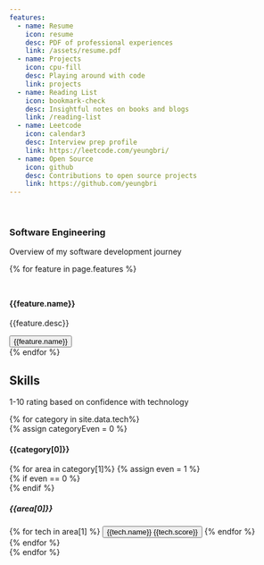 ```yaml
---
features:
  - name: Resume
    icon: resume
    desc: PDF of professional experiences
    link: /assets/resume.pdf
  - name: Projects
    icon: cpu-fill
    desc: Playing around with code
    link: projects
  - name: Reading List
    icon: bookmark-check
    desc: Insightful notes on books and blogs
    link: /reading-list
  - name: Leetcode
    icon: calendar3
    desc: Interview prep profile
    link: https://leetcode.com/yeungbri/
  - name: Open Source
    icon: github
    desc: Contributions to open source projects
    link: https://github.com/yeungbri
---
```


<svg xmlns="http://www.w3.org/2000/svg" style="display: none;">
  <symbol id="resume" viewBox="0 0 16 16">
    <path d="M11 8a3 3 0 1 1-6 0 3 3 0 0 1 6 0z"/>
    <path d="M14 14V4.5L9.5 0H4a2 2 0 0 0-2 2v12a2 2 0 0 0 2 2h8a2 2 0 0 0 2-2zM9.5 3A1.5 1.5 0 0 0 11 4.5h2v9.255S12 12 8 12s-5 1.755-5 1.755V2a1 1 0 0 1 1-1h5.5v2z"/>
  </symbol>
  <symbol id="calendar3" viewBox="0 0 16 16">
    <path d="M14 0H2a2 2 0 0 0-2 2v12a2 2 0 0 0 2 2h12a2 2 0 0 0 2-2V2a2 2 0 0 0-2-2zM1 3.857C1 3.384 1.448 3 2 3h12c.552 0 1 .384 1 .857v10.286c0 .473-.448.857-1 .857H2c-.552 0-1-.384-1-.857V3.857z"></path>
    <path d="M6.5 7a1 1 0 1 0 0-2 1 1 0 0 0 0 2zm3 0a1 1 0 1 0 0-2 1 1 0 0 0 0 2zm3 0a1 1 0 1 0 0-2 1 1 0 0 0 0 2zm-9 3a1 1 0 1 0 0-2 1 1 0 0 0 0 2zm3 0a1 1 0 1 0 0-2 1 1 0 0 0 0 2zm3 0a1 1 0 1 0 0-2 1 1 0 0 0 0 2zm3 0a1 1 0 1 0 0-2 1 1 0 0 0 0 2zm-9 3a1 1 0 1 0 0-2 1 1 0 0 0 0 2zm3 0a1 1 0 1 0 0-2 1 1 0 0 0 0 2zm3 0a1 1 0 1 0 0-2 1 1 0 0 0 0 2z"></path>
  </symbol>
  <symbol id="cpu-fill" viewBox="0 0 16 16">
    <path d="M6.5 6a.5.5 0 0 0-.5.5v3a.5.5 0 0 0 .5.5h3a.5.5 0 0 0 .5-.5v-3a.5.5 0 0 0-.5-.5h-3z"></path>
    <path d="M5.5.5a.5.5 0 0 0-1 0V2A2.5 2.5 0 0 0 2 4.5H.5a.5.5 0 0 0 0 1H2v1H.5a.5.5 0 0 0 0 1H2v1H.5a.5.5 0 0 0 0 1H2v1H.5a.5.5 0 0 0 0 1H2A2.5 2.5 0 0 0 4.5 14v1.5a.5.5 0 0 0 1 0V14h1v1.5a.5.5 0 0 0 1 0V14h1v1.5a.5.5 0 0 0 1 0V14h1v1.5a.5.5 0 0 0 1 0V14a2.5 2.5 0 0 0 2.5-2.5h1.5a.5.5 0 0 0 0-1H14v-1h1.5a.5.5 0 0 0 0-1H14v-1h1.5a.5.5 0 0 0 0-1H14v-1h1.5a.5.5 0 0 0 0-1H14A2.5 2.5 0 0 0 11.5 2V.5a.5.5 0 0 0-1 0V2h-1V.5a.5.5 0 0 0-1 0V2h-1V.5a.5.5 0 0 0-1 0V2h-1V.5zm1 4.5h3A1.5 1.5 0 0 1 11 6.5v3A1.5 1.5 0 0 1 9.5 11h-3A1.5 1.5 0 0 1 5 9.5v-3A1.5 1.5 0 0 1 6.5 5z"></path>
  </symbol>
  <symbol id="bookmark-check" viewBox="0 0 16 16">
    <path fill-rule="evenodd" d="M10.854 5.146a.5.5 0 0 1 0 .708l-3 3a.5.5 0 0 1-.708 0l-1.5-1.5a.5.5 0 1 1 .708-.708L7.5 7.793l2.646-2.647a.5.5 0 0 1 .708 0z"/>
    <path d="M2 2a2 2 0 0 1 2-2h8a2 2 0 0 1 2 2v13.5a.5.5 0 0 1-.777.416L8 13.101l-5.223 2.815A.5.5 0 0 1 2 15.5V2zm2-1a1 1 0 0 0-1 1v12.566l4.723-2.482a.5.5 0 0 1 .554 0L13 14.566V2a1 1 0 0 0-1-1H4z"/>
  </symbol>
  <symbol id="github" viewBox="0 0 16 16">
    <path d="M8 0C3.58 0 0 3.58 0 8c0 3.54 2.29 6.53 5.47 7.59.4.07.55-.17.55-.38 0-.19-.01-.82-.01-1.49-2.01.37-2.53-.49-2.69-.94-.09-.23-.48-.94-.82-1.13-.28-.15-.68-.52-.01-.53.63-.01 1.08.58 1.23.82.72 1.21 1.87.87 2.33.66.07-.52.28-.87.51-1.07-1.78-.2-3.64-.89-3.64-3.95 0-.87.31-1.59.82-2.15-.08-.2-.36-1.02.08-2.12 0 0 .67-.21 2.2.82.64-.18 1.32-.27 2-.27.68 0 1.36.09 2 .27 1.53-1.04 2.2-.82 2.2-.82.44 1.1.16 1.92.08 2.12.51.56.82 1.27.82 2.15 0 3.07-1.87 3.75-3.65 3.95.29.25.54.73.54 1.48 0 1.07-.01 1.93-.01 2.2 0 .21.15.46.55.38A8.012 8.012 0 0 0 16 8c0-4.42-3.58-8-8-8z"/>
  </symbol>
</svg>

<section>
  <!-- <div class="container">
    <h3>Latest Projects</h3>
    <div class="row row-cols-sm-1 row-cols-md-3 g-4">
      {% for post in site.posts limit: 3 %}
        <div class="col d-flex align-items-stretch">
          <div class="card bg-dark" style="width: 18rem">
            <div class="card-body">
              <h5 class="card-title">{{post.title}}</h5>
              <p class="card-text small">{{post.desc}}</p>
            </div>
            <div class="card-footer">
              <div class="float-right">
                <a href="{{post.url}}" class="card-link">View</a>
              </div>
              <div class="float-left">
                <small class="text-muted">{{post.date | date: '%B %d, %Y' }}</small>
              </div>
            </div>
          </div>
        </div>
      {% endfor %}
    </div>
  </div> -->

  <br />
  <section class="py-5 text-center container">
    <div class="row py-lg-5">
      <div class="col-lg-6 col-md-8 mx-auto">
        <h1 class="fw-light">Software Engineering</h1>
        <p class="lead text-muted">Overview of my software development journey</p>
        <!-- <div class="btn-group" role="group" aria-label="Basic example">
          <button type="button" class="btn btn-dark">
            <a href="/assets/resume.pdf" target="_blank">Resume</a> 
          </button>
          <button type="button" class="btn btn-dark"> <a href="projects">Projects</a> </button>
          <button type="button" class="btn btn-dark"> Reading List </button>
          <button type="button" class="btn btn-dark"> Leetcode </button>
          <button type="button" class="btn btn-dark"> Open Source </button>
        </div> -->
      </div>
    </div>
  </section>

<div class="container px-4 py-5" id="icon-grid">
  <div class="row row-cols-1 row-cols-sm-2 row-cols-md-3 row-cols-lg-3 g-4 py-5">
    {% for feature in page.features %}
      <div class="col d-flex align-items-start">
        <svg class="bi text-muted flex-shrink-0 me-3" width="1.75em" height="1.75em" fill="currentColor"><use xlink:href="#{{feature.icon}}"></use></svg>
        <div>
          <h4 class="fw-bold mb-0">{{feature.name}}</h4>
          <p>{{feature.desc}}</p>
          <a href="{{feature.link}}" target="_blank">
            <button type="button" class="btn btn-dark">
              {{feature.name}}
            </button>
          </a>
        </div>
      </div>
    {% endfor %}
  </div>
</div>

  <h2 class="pb-2 border-bottom">Skills</h2>
  <p>1-10 rating based on confidence with technology</p>
  {% for category in site.data.tech%}
    <div class="row align-items-md-stretch">
      <div class="col-md-12">
        <!-- {% assign categoryEven = forloop.index0 | modulo: 2 %} -->
        {% assign categoryEven = 0 %}
        <!-- <div class="h-100 p-5 text-white bg-dark rounded-3"> -->
        <div class="h-100 p-5 rounded-3 {% if categoryEven != 0 %}text-secondary bg-dark{% endif %}">
          <h4>{{category[0]}}</h4>
          {% for area in category[1]%}
            <!-- {% assign even = forloop.index0 | modulo: 2 %} -->
            {% assign even = 1 %}
            <div class="container {% if even == 0 %}text-right{% endif %}">
              <div class="row">
                {% if even == 0 %}
                  <div class="col-2"></div>
                {% endif %}
                <div class="col-10">
                  <h5>{{area[0]}}</h5>
                  {% for tech in area[1] %}
                    <button type="button" class="btn {% if categoryEven != 0 %} btn-secondary {% else %} btn-dark {% endif %}">
                      {{tech.name}} <span class="badge badge-dark">{{tech.score}}</span>
                    </button>
                  {% endfor %}
                </div>
              </div>
            </div>
          {% endfor %}
        </div>
      </div>
    </div>
  {% endfor %}
</section>
